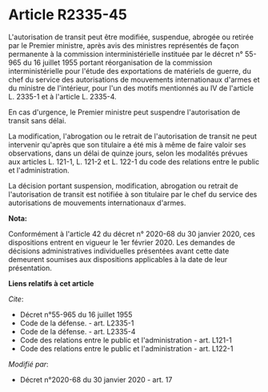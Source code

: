 # Article R2335-45

L'autorisation de transit peut être modifiée, suspendue, abrogée ou retirée par le Premier ministre, après avis des ministres
représentés de façon permanente à la commission interministérielle instituée par le décret n° 55-965 du 16 juillet 1955
portant réorganisation de la commission interministérielle pour l'étude des exportations de matériels de guerre, du chef du
service des autorisations de mouvements internationaux d'armes et du ministre de l'intérieur, pour l'un des motifs mentionnés
au IV de l'article L. 2335-1 et à l'article L. 2335-4.

En cas d'urgence, le Premier ministre peut suspendre l'autorisation de transit sans délai.

La modification, l'abrogation ou le retrait de l'autorisation de transit ne peut intervenir qu'après que son titulaire a été
mis à même de faire valoir ses observations, dans un délai de quinze jours, selon les modalités prévues aux articles L.
121-1, L. 121-2 et L. 122-1 du code des relations entre le public et l'administration.

La décision portant suspension, modification, abrogation ou retrait de l'autorisation de transit est notifiée à son titulaire
par le chef du service des autorisations de mouvements internationaux d'armes.

**Nota:**

Conformément à l'article 42 du décret n° 2020-68 du 30 janvier 2020, ces dispositions entrent en vigueur le 1er février 2020.
Les demandes de décisions administratives individuelles présentées avant cette date demeurent soumises aux dispositions
applicables à la date de leur présentation.

**Liens relatifs à cet article**

_Cite_:

  - Décret n°55-965 du 16 juillet 1955
  - Code de la défense. - art. L2335-1
  - Code de la défense. - art. L2335-4
  - Code des relations entre le public et l'administration - art. L121-1
  - Code des relations entre le public et l'administration - art. L122-1

_Modifié par_:

  - Décret n°2020-68 du 30 janvier 2020 - art. 17
